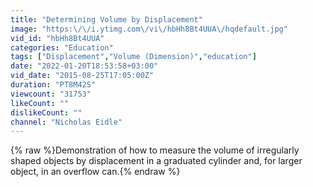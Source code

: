 ```yaml
---
title: "Determining Volume by Displacement"
image: "https:\/\/i.ytimg.com\/vi\/hbHh8Bt4UUA\/hqdefault.jpg"
vid_id: "hbHh8Bt4UUA"
categories: "Education"
tags: ["Displacement","Volume (Dimension)","education"]
date: "2022-01-20T18:53:58+03:00"
vid_date: "2015-08-25T17:05:00Z"
duration: "PT8M42S"
viewcount: "31753"
likeCount: ""
dislikeCount: ""
channel: "Nicholas Eidle"
---
```

{% raw %}Demonstration of how to measure the volume of irregularly shaped objects by displacement in a graduated cylinder and, for larger object, in an overflow can.{% endraw %}
